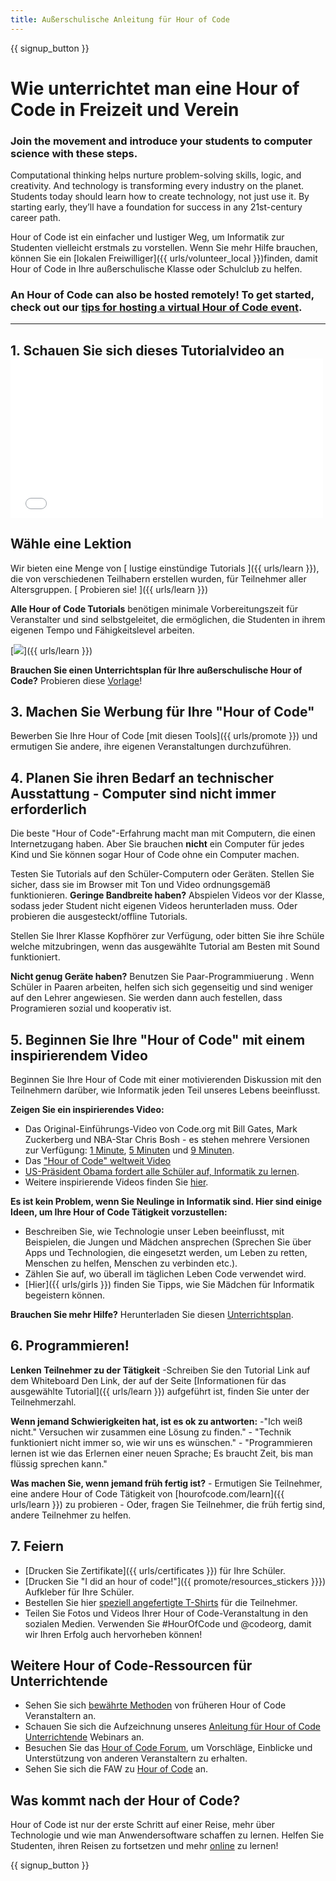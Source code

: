 ```yaml
---
title: Außerschulische Anleitung für Hour of Code
---
```


{{ signup_button }}

# Wie unterrichtet man eine Hour of Code in Freizeit und Verein

### Join the movement and introduce your students to computer science with these steps.

Computational thinking helps nurture problem-solving skills, logic, and creativity. And technology is transforming every industry on the planet. Students today should learn how to create technology, not just use it. By starting early, they’ll have a foundation for success in any 21st-century career path.

Hour of Code ist ein einfacher und lustiger Weg, um Informatik zur Studenten vielleicht erstmals zu vorstellen. Wenn Sie mehr Hilfe brauchen, können Sie ein [lokalen Freiwilliger]({{ urls/volunteer_local }})finden, damit Hour of Code in Ihre außerschulische Klasse oder Schulclub zu helfen.

### An Hour of Code can also be hosted remotely! To get started, check out our [tips for hosting a virtual Hour of Code event](https://hourofcode.com/us/how-to/virtual).

* * *

## 1. Schauen Sie sich dieses Tutorialvideo an <iframe width="500" height="255" src="//www.youtube.com/embed/SrnvvWDm73k" frameborder="0" allowfullscreen mark="crwd-mark"></iframe> 

## Wähle eine Lektion

Wir bieten eine Menge von [ lustige einstündige Tutorials ]({{ urls/learn }}), die von verschiedenen Teilhabern erstellen wurden, für Teilnehmer aller Altersgruppen. [ Probieren sie! ]({{ urls/learn }})

**Alle Hour of Code Tutorials** benötigen minimale Vorbereitungszeit für Veranstalter und sind selbstgeleitet, die ermöglichen, die Studenten in ihrem eigenen Tempo und Fähigkeitslevel arbeiten.

[![](/images/fit-700/tutorials.png)]({{ urls/learn }})

**Brauchen Sie einen Unterrichtsplan für Ihre außerschulische Hour of Code?** Probieren diese [Vorlage](/files/AfterschoolEducatorLessonPlanOutline.docx)!

## 3. Machen Sie Werbung für Ihre "Hour of Code"

Bewerben Sie Ihre Hour of Code [mit diesen Tools]({{ urls/promote }}) und ermutigen Sie andere, ihre eigenen Veranstaltungen durchzuführen.

## 4. Planen Sie ihren Bedarf an technischer Ausstattung - Computer sind nicht immer erforderlich

Die beste "Hour of Code"-Erfahrung macht man mit Computern, die einen Internetzugang haben. Aber Sie brauchen **nicht** ein Computer für jedes Kind und Sie können sogar Hour of Code ohne ein Computer machen.

Testen Sie Tutorials auf den Schüler-Computern oder Geräten. Stellen Sie sicher, dass sie im Browser mit Ton und Video ordnungsgemäß funktionieren. **Geringe Bandbreite haben?** Abspielen Videos vor der Klasse, sodass jeder Student nicht eigenen Videos herunterladen muss. Oder probieren die ausgesteckt/offline Tutorials.

Stellen Sie Ihrer Klasse Kopfhörer zur Verfügung, oder bitten Sie ihre Schüle welche mitzubringen, wenn das ausgewählte Tutorial am Besten mit Sound funktioniert.

**Nicht genug Geräte haben?** Benutzen Sie [](https://www.youtube.com/watch?v=vgkahOzFH2Q)Paar-Programmiuerung </a>. Wenn Schüler in Paaren arbeiten, helfen sich sich gegenseitig und sind weniger auf den Lehrer angewiesen. Sie werden dann auch festellen, dass Programieren sozial und kooperativ ist.

## 5. Beginnen Sie Ihre "Hour of Code" mit einem inspirierendem Video

Beginnen Sie Ihre Hour of Code mit einer motivierenden Diskussion mit den Teilnehmern darüber, wie Informatik jeden Teil unseres Lebens beeinflusst.

**Zeigen Sie ein inspirierendes Video:**

- Das Original-Einführungs-Video von Code.org mit Bill Gates, Mark Zuckerberg und NBA-Star Chris Bosh - es stehen mehrere Versionen zur Verfügung: [1 Minute](https://www.youtube.com/watch?v=qYZF6oIZtfc), [5 Minuten](https://www.youtube.com/watch?v=nKIu9yen5nc) und [9 Minuten](https://www.youtube.com/watch?v=dU1xS07N-FA).
- Das ["Hour of Code" weltweit Video](https://www.youtube.com/watch?v=KsOIlDT145A)
- [US-Präsident Obama fordert alle Schüler auf, Informatik zu lernen](https://www.youtube.com/watch?v=6XvmhE1J9PY).
- Weitere inspirierende Videos finden Sie [ hier](https://www.youtube.com/playlist?list=PLzdnOPI1iJNfpD8i4Sx7U0y2MccnrNZuP).

**Es ist kein Problem, wenn Sie Neulinge in Informatik sind. Hier sind einige Ideen, um Ihre Hour of Code Tätigkeit vorzustellen:**

- Beschreiben Sie, wie Technologie unser Leben beeinflusst, mit Beispielen, die Jungen und Mädchen ansprechen (Sprechen Sie über Apps und Technologien, die eingesetzt werden, um Leben zu retten, Menschen zu helfen, Menschen zu verbinden etc.).
- Zählen Sie auf, wo überall im täglichen Leben Code verwendet wird.
- [Hier]({{ urls/girls }}) finden Sie Tipps, wie Sie Mädchen für Informatik begeistern können.

**Brauchen Sie mehr Hilfe?** Herunterladen Sie diesen [Unterrichtsplan](/files/AfterschoolEducatorLessonPlanOutline.docx).

## 6. Programmieren!

**Lenken Teilnehmer zu der Tätigkeit** -Schreiben Sie den Tutorial Link auf dem Whiteboard Den Link, der auf der Seite [Informationen für das ausgewählte Tutorial]({{ urls/learn }}) aufgeführt ist, finden Sie unter der Teilnehmerzahl.

**Wenn jemand Schwierigkeiten hat, ist es ok zu antworten:** -"Ich weiß nicht." Versuchen wir zusammen eine Lösung zu finden." - "Technik funktioniert nicht immer so, wie wir uns es wünschen." - "Programmieren lernen ist wie das Erlernen einer neuen Sprache; Es braucht Zeit, bis man flüssig sprechen kann."

**Was machen Sie, wenn jemand früh fertig ist?** - Ermutigen Sie Teilnehmer, eine andere Hour of Code Tätigkeit von [hourofcode.com/learn]({{ urls/learn }}) zu probieren - Oder, fragen Sie Teilnehmer, die früh fertig sind, andere Teilnehmer zu helfen.

## 7. Feiern

- [Drucken Sie Zertifikate]({{ urls/certificates }}) für Ihre Schüler.
- [Drucken Sie "I did an hour of code!"]({{ promote/resources_stickers }}}) Aufkleber für Ihre Schüler.
- Bestellen Sie hier [speziell angefertigte T-Shirts](http://blog.code.org/post/132608499493/hour-of-code-shirts-and-more) für die Teilnehmer.
- Teilen Sie Fotos und Videos Ihrer Hour of Code-Veranstaltung in den sozialen Medien. Verwenden Sie #HourOfCode und @codeorg, damit wir Ihren Erfolg auch hervorheben können!

## Weitere Hour of Code-Ressourcen für Unterrichtende

- Sehen Sie sich [bewährte Methoden](http://www.slideshare.net/TeachCode/hour-of-code-best-practices-for-successful-educators-51273466) von früheren Hour of Code Veranstaltern an.
- Schauen Sie sich die Aufzeichnung unseres [Anleitung für Hour of Code Unterrichtende](https://youtu.be/EJeMeSW2-Mw) Webinars an.
- Besuchen Sie das [Hour of Code Forum](http://forum.code.org/c/plc/hour-of-code), um Vorschläge, Einblicke und Unterstützung von anderen Veranstaltern zu erhalten.
- Sehen Sie sich die FAW zu [Hour of Code](https://support.code.org/hc/en-us/categories/200147083-Hour-of-Code) an.

## Was kommt nach der Hour of Code?

Hour of Code ist nur der erste Schritt auf einer Reise, mehr über Technologie und wie man Anwendersoftware schaffen zu lernen. Helfen Sie Studenten, ihren Reisen zu fortsetzen und mehr [online](/beyond) zu lernen!

{{ signup_button }}